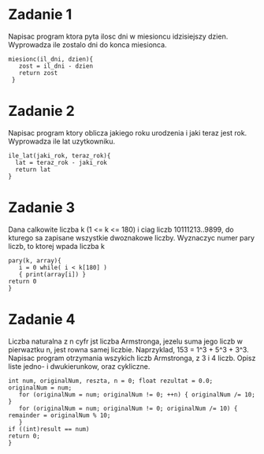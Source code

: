 # Zadanie 1
Napisac program ktora pyta ilosc dni w miesioncu idzisiejszy dzien. Wyprowadza ile zostalo dni do konca miesionca.

~~~
miesionc(il_dni, dzien){
   zost = il_dni - dzien
   return zost
 } 
~~~
# Zadanie 2
Napisac program ktory oblicza jakiego roku urodzenia i jaki teraz jest rok. Wyprowadza ile lat uzytkowniku.

~~~
ile_lat(jaki_rok, teraz_rok){
  lat = teraz_rok - jaki_rok
  return lat
}
~~~
# Zadanie 3
Dana calkowite liczba k (1 <= k <= 180) i ciag liczb 10111213..9899, do kturego sa zapisane wszystkie dwoznakowe liczby. Wyznaczyc numer pary liczb, to ktorej wpada liczba k
~~~
pary(k, array){
   i = 0 while( i < k[180] ) 
   { print(array[i]) } 
return 0 
}
~~~

# Zadanie 4
Liczba naturalna z n cyfr jst liczba Armstronga, jezelu suma jego liczb w pierwaztku n, jest rowna samej liczbie. Naprzyklad, 153 = 1^3 + 5^3 + 3^3. Napisac program otrzymania wszykich liczb Armstronga, z 3 i 4 liczb. Opisz liste jedno- i dwukierunkow, oraz cykliczne.
~~~
int num, originalNum, reszta, n = 0; float rezultat = 0.0;
originalNum = num;
   for (originalNum = num; originalNum != 0; ++n) { originalNum /= 10; }
   for (originalNum = num; originalNum != 0; originalNum /= 10) { remainder = originalNum % 10;
   }
if ((int)result == num)
return 0; 
}
~~~
